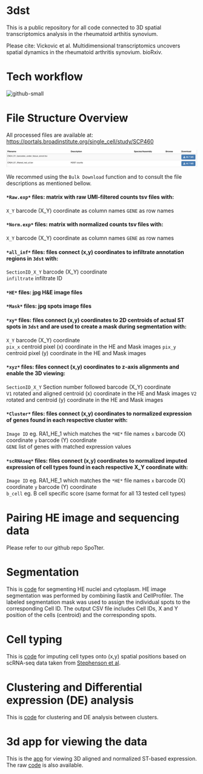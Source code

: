 # 3dst

This is a public repository for all code connected to 3D spatial transcriptomics analysis in the rheumatoid arthitis synovium. 

Please cite: Vickovic et al. Multidimensional transcriptomics uncovers spatial dynamics in the rheumatoid arthritis synovium. bioRxiv. 


# Tech workflow
![github-small](https://github.com/klarman-cell-observatory/3dst/blob/master/workflow.png)

# File Structure Overview
All processed files are available at: https://portals.broadinstitute.org/single_cell/study/SCP460

![github-small](https://github.com/broadinstitute/hdst/blob/master/files.png)

We recommed using the `Bulk Download` function and to consult the file descriptions as mentioned bellow. 

#### `*Raw.exp*` files: matrix with raw UMI-filtered counts tsv files with:
`X_Y` barcode (X_Y) coordinate as column names
`GENE` as row names 

#### `*Norm.exp*` files: matrix with normalized counts tsv files with:
`X_Y` barcode (X_Y) coordinate as column names
`GENE` as row names 

#### `*all_inf*` files: files connect (x,y) coordinates to infiltrate annotation regions in `3dst` with:
`SectionID_X_Y` barcode (X_Y) coordinate  
`infiltrate` infiltrate ID 

#### `*HE*` files: jpg H&E image files

#### `*Mask*` files: jpg spots image files

#### `*xy*` files: files connect (x,y) coordinates to 2D centroids of actual ST spots in `3dst` and are used to create a mask during segmentation with:
`X_Y` barcode (X_Y) coordinate  
`pix_x` centroid pixel (x) coordinate in the HE and Mask images
`pix_y` centroid pixel (y) coordinate in the HE and Mask images

#### `*xyz*` files: files connect (x,y) coordinates to z-axis alignments and enable the 3D viewing:
`SectionID_X_Y` Section number followed barcode (X_Y) coordinate  
`V1` rotated and aligned centroid (x) coordinate in the HE and Mask images
`V2` rotated and centroid (y) coordinate in the HE and Mask images

#### `*Cluster*` files: files connect (x,y) coordinates to normalized expression of genes found in each respective cluster with:
`Image ID` eg. RA1_HE_1 which matches the `*HE*` file names
`x` barcode (X) coordinate 
`y` barcode (Y) coordinate  
`GENE` list of genes with matched expression values 

#### `*scRNAseq*` files: files connect (x,y) coordinates to normalized imputed expression of cell types found in each respective X_Y coordinate with:
`Image ID` eg. RA1_HE_1 which matches the `*HE*` file names
`x` barcode (X) coordinate 
`y` barcode (Y) coordinate  
`b_cell` eg. B cell specific score (same format for all 13 tested cell types)

# Pairing HE image and sequencing data
Please refer to our github repo SpoTter. 

# Segmentation
This is [code](./segmentation) for segmenting HE nuclei and cytoplasm. HE image segmentation was performed by combining Ilastik and CellProfiler. The labeled segmentation mask was used to assign the individual spots to the corresponding Cell ID. The output CSV file includes Cell IDs, X and Y position of the cells (centroid) and the corresponding spots.

# Cell typing 
This is [code](./cell_typing) for imputing cell types onto (x,y) spatial positions based on scRNA-seq data taken from [Stephenson et al](https://www.nature.com/articles/s41467-017-02659-x). 

# Clustering and Differential expression (DE) analysis
This is [code](./clustering) for clustering and DE analysis between clusters.

# 3d app for viewing the data
This is the [app](https://spatialtranscriptomics3d.shinyapps.io/3DSeTH_RA/) for viewing 3D aligned and normalized ST-based expression. The raw [code](./app) is also available. 
